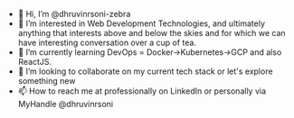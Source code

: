- 👋 Hi, I’m @dhruvinrsoni-zebra
- 👀 I’m interested in Web Development Technologies, and ultimately anything that interests above and below the skies and for which we can have interesting conversation over a cup of tea.
- 🌱 I’m currently learning DevOps = Docker->Kubernetes->GCP and also ReactJS.
- 💞️ I’m looking to collaborate on my current tech stack or let's explore something new
- 📫 How to reach me at professionally on LinkedIn or personally via MyHandle @dhruvinrsoni

<!---
dhruvinrsoni-zebra/dhruvinrsoni-zebra is a ✨ special ✨ repository because its `README.md` (this file) appears on your GitHub profile.
You can click the Preview link to take a look at your changes.
--->
